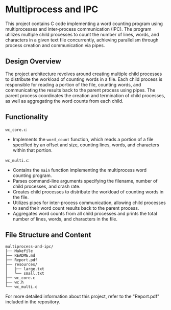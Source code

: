# Multiprocess and IPC
This project contains C code implementing a word counting program using multiprocesses and inter-process communication (IPC). The program utilizes multiple child processes to count the number of lines, words, and characters in a given text file concurrently, achieving parallelism through process creation and communication via pipes.

## Design Overview
The project architecture revolves around creating multiple child processes to distribute the workload of counting words in a file. Each child process is responsible for reading a portion of the file, counting words, and communicating the results back to the parent process using pipes. The parent process coordinates the creation and termination of child processes, as well as aggregating the word counts from each child.

## Functionality
`wc_core.c`:
- Implements the `word_count` function, which reads a portion of a file specified by an offset and size, counting lines, words, and characters within that portion.

`wc_multi.c`:
- Contains the `main` function implementing the multiprocess word counting program.
- Parses command-line arguments specifying the filename, number of child processes, and crash rate.
- Creates child processes to distribute the workload of counting words in the file.
- Utilizes pipes for inter-process communication, allowing child processes to send their word count results back to the parent process.
- Aggregates word counts from all child processes and prints the total number of lines, words, and characters in the file.

## File Structure and Content
```
multiprocess-and-ipc/
├── Makefile
├── README.md
├── Report.pdf
├── resources/
│   ├── large.txt
│   └── small.txt
├── wc_core.c
├── wc.h
└── wc_multi.c
```

For more detailed information about this project, refer to the "Report.pdf" included in the repository.